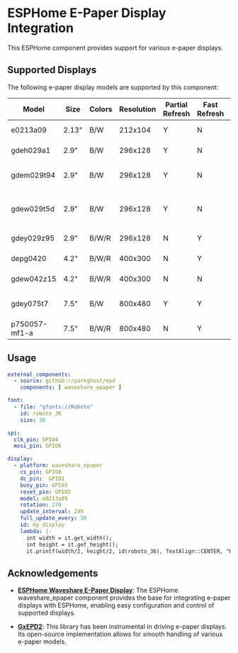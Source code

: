 # ESPHome E-Paper Display Integration

This ESPHome component provides support for various e-paper displays.

## Supported Displays

The following e-paper display models are supported by this component:

| Model         | Size  | Colors | Resolution | Partial Refresh | Fast Refresh | Tested                            | Useful for                 |
|---------------|-------|--------|------------|-----------------|--------------|-----------------------------------|----------------------------|
| e0213a09      | 2.13" | B/W    | 212x104    | Y               | N            | HINK-E0213A07-A1                  |                            |
| gdeh029a1     | 2.9"  | B/W    | 296x128    | Y               | N            | E029A01-FPCA-V2.0                 | Good Display GDEH029A1     |
| gdem029t94    | 2.9"  | B/W    | 296x128    | Y               | N            | Waveshare 2.9" V2 (FPC-7519rev.b) | Good Display GDEM029T94    |
| gdew029t5d    | 2.9"  | B/W    | 296x128    | Y               | N            | WFT0290CZ10 LW / WFT0290CZ10 LP   | Good Display GDEW029T5D    |
| gdey029z95    | 2.9"  | B/W/R  | 296x128    | N               | Y            | FPC-A005 20.06.15 TRX             | Good Display GDEY029Z95    |
| depg0420      | 4.2"  | B/W/R  | 400x300    | N               | Y            | DEPG0420 (FPC-019)                | Good Display GDEY042Z98    |
| gdew042z15    | 4.2"  | B/W/R  | 400x300    | N               | N            | WFT0420CZ15 LW                    | Good Display GDEW042Z15    |
| gdey075t7     | 7.5"  | B/W    | 800x480    | Y               | Y            | GDEY075T7 (FPC-C001 21.08.30 HB)  | Good Display GDEY075T7     |
| p750057-mf1-a | 7.5"  | B/W/R  | 800x480    | N               | Y            | P750057-MF1-A                     | Good Display GDEY075Z08    |

## Usage
```yaml
external_components:
  - source: github://parkghost/epd
    components: [ waveshare_epaper ]

font:
  - file: "gfonts://Roboto"
    id: roboto_36
    size: 36

spi:
  clk_pin: GPIO4
  mosi_pin: GPIO6

display:
  - platform: waveshare_epaper
    cs_pin: GPIO0
    dc_pin:  GPIO1
    busy_pin: GPIO3
    reset_pin: GPIO2
    model: e0213a09
    rotation: 270
    update_interval: 24h
    full_update_every: 30
    id: my_display
    lambda: |-
      int width = it.get_width();
      int height = it.get_height();
      it.printf(width/2, height/2, id(roboto_36), TextAlign::CENTER, "Hello World!");
```

## Acknowledgements

- **[ESPHome Waveshare E-Paper Display](https://esphome.io/components/display/waveshare_epaper.html)**: The ESPHome waveshare_epaper component provides the base for integrating e-paper displays with ESPHome, enabling easy configuration and control of supported displays.

- **[GxEPD2](https://github.com/ZinggJM/GxEPD2)**: This library has been instrumental in driving e-paper displays. Its open-source implementation allows for smooth handling of various e-paper models.